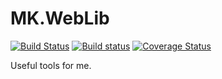 # MK.WebLib

[![Build Status](https://travis-ci.org/maxkoryukov/MK.WebLib.svg?branch=master)](https://travis-ci.org/maxkoryukov/MK.WebLib)
[![Build status](https://ci.appveyor.com/api/projects/status/fyryakdbexnkgjwh?svg=true)](https://ci.appveyor.com/project/maxkoryukov/mk-weblib)
[![Coverage Status](https://coveralls.io/repos/maxkoryukov/MK.WebLib/badge.svg?branch=master&service=github)](https://coveralls.io/github/maxkoryukov/MK.WebLib?branch=master)

Useful tools for me.
